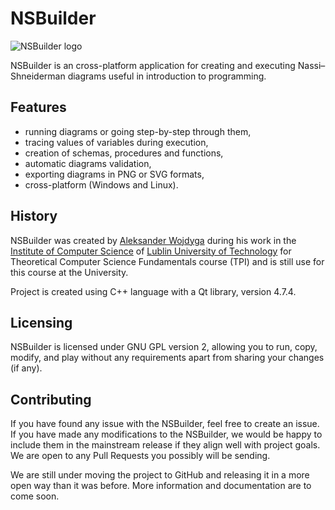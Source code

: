 NSBuilder
=========

![NSBuilder logo](https://raw.githubusercontent.com/nsbuilder-hub/nsbuilder/master/images/nsbuilder96.png)

NSBuilder is an cross-platform application for creating and executing 
Nassi–Shneiderman diagrams useful in introduction to programming.

## Features
* running diagrams or going step-by-step through them,
* tracing values of variables during execution,
* creation of schemas, procedures and functions,
* automatic diagrams validation,
* exporting diagrams in PNG or SVG formats,
* cross-platform (Windows and Linux).

## History
NSBuilder was created by [Aleksander Wojdyga](http://github.com/wojdyga)
during his work in the [Institute of Computer Science](http://cs.pollub.pl) of
[Lublin University of Technology](http://pollub.pl) for Theoretical Computer Science
Fundamentals course (TPI) and is still use for this course at the University.

Project is created using C++ language with a Qt library, version 4.7.4.

## Licensing
NSBuilder is licensed under GNU GPL version 2, allowing you to run, copy, modify,
and play without any requirements apart from sharing your changes (if any).

## Contributing
If you have found any issue with the NSBuilder, feel free to create an issue.
If you have made any modifications to the NSBuilder, we would be happy to include
them in the mainstream release if they align well with project goals. We are
open to any Pull Requests you possibly will be sending.

We are still under moving the project to GitHub and releasing it in a more open
way than it was before. More information and documentation are to come soon.